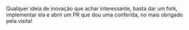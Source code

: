Qualquer ideia de inovação que achar interessante, basta dar um fork, implementar ela e abrir um PR que dou uma conferida, no mais obrigado pela visita! 
